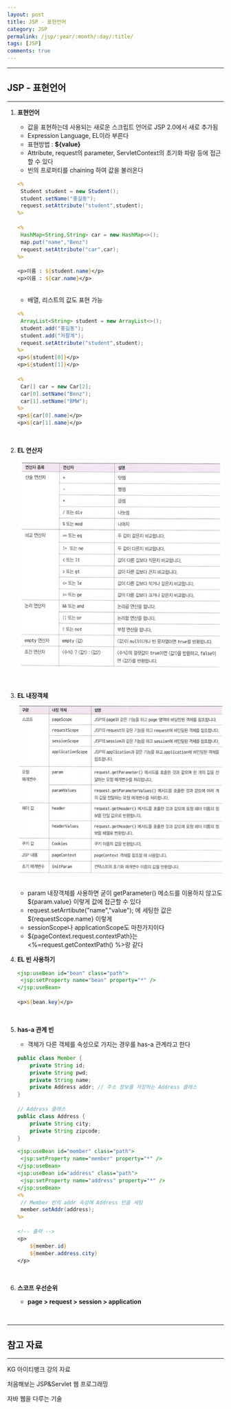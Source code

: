 ```yaml
---
layout: post
title: JSP - 표현언어
category: JSP
permalink: /jsp/:year/:month/:day/:title/
tags: [JSP]
comments: true
---
```


---

## JSP - 표현언어

---

1. **표현언어**

   * 값을 표현하는데 사용되는 새로운 스크립트 언어로 JSP 2.0에서 새로 추가됨
   * Expression Language, EL이라 부른다
   * 표현방법 : **${value}**
   * Attribute, request의 parameter, ServletContext의 초기화 파람 등에 접근할 수 있다
   * 빈의 프로퍼티를 chaining 하여 값을 불러온다

   ```jsp
   <% 
   	Student student = new Student(); 
   	student.setName("홍길동");
   	request.setAttribute("student",student);
   %>
   
   <% 
   	HashMap<String,String> car = new HashMap<>();
   	map.put("name","Benz")
   	request.setAttribute("car",car);
   %>
   
   <p>이름 : ${student.name}</p>
   <p>이름 : ${car.name}</p>
   ```

   <br>

   * 배열, 리스트의 값도 표현 가능

   ```jsp
   <%
   	ArrayList<String> student = new ArrayList<>();
   	student.add("홍길동");
   	student.add("저팔계");
   	request.setAttribute("student",student);
   %>
   <p>${student[0]}</p>
   <p>${student[1]}</p>
   
   <%
   	Car[] car = new Car[2];
   	car[0].setName("Benz");
   	car[1].setName("BMW");
   %>
   <p>${car[0].name}</p>
   <p>${car[1].name}</p>
   ```

   <br>

2. **EL 연산자**

   ![연산자](/assets/post/jsp/2021-03-07-03.JPG)

   <br>

3. **EL 내장객체**

   ![내장객체](/assets/post/jsp/2021-03-07-04.JPG)

   <br>

   * param 내장객체를 사용하면 굳이 getParameter() 메소드를 이용하지 않고도 ${param.value} 이렇게 값에 접근할 수 있다
   * request.setArrtibute("name","value"); 에 세팅한 값은 ${requestScope.name} 이렇게
   * sessionScope나 applicationScope도 마찬가지이다
   * ${pageContext.request.contextPath}는 <%=request.getContextPath() %>랑 같다

4. **EL 빈 사용하기**

   ```jsp
   <jsp:useBean id="bean" class="path">
   	<jsp:setProperty name="bean" property="*" />
   </jsp:useBean>
   
   <p>${bean.key}</p>
   ```

   <br>

5. **has-a 관계 빈**

   * 객체가 다른 객체를 속성으로 가지는 경우를 has-a 관계라고 한다

   ```java
   public class Member {
       private String id;
       private String pwd;
       private String name;
       private Address addr; // 주소 정보를 저장하는 Address 클래스
   }
   
   // Address 클래스
   public class Address {
       private String city;
       private String zipcode;
   }
   ```

   ```jsp
   <jsp:useBean id="member" class="path">
   	<jsp:setProperty name="member" property="*" />
   </jsp:useBean>
   <jsp:useBean id="address" class="path">
   	<jsp:setProperty name="address" property="*" />
   </jsp:useBean>
   <%
   	// Member 빈의 addr 속성에 Address 빈을 세팅 
   	member.setAddr(address);
   %>
   
   <!-- 출력 -->
   <p>
       ${member.id}
       ${member.address.city}
   </p>
   ```

   <br>

6. **스코프 우선순위**

   * **page > request > session > application**

<br>

---

## 참고 자료

---

KG 아이티뱅크 강의 자료

처음해보는 JSP&Servlet 웹 프로그래밍

자바 웹을 다루는 기술